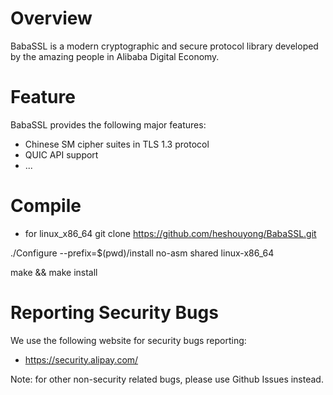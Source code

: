 # Overview

BabaSSL is a modern cryptographic and secure protocol library developed by the amazing people in Alibaba Digital Economy.

# Feature

BabaSSL provides the following major features:
  * Chinese SM cipher suites in TLS 1.3 protocol
  * QUIC API support
  * ...

# Compile
 * for linux_x86_64
git clone https://github.com/heshouyong/BabaSSL.git  

./Configure --prefix=$(pwd)/install no-asm shared linux-x86_64  

make && make install  

# Reporting Security Bugs

We use the following website for security bugs reporting:

  * https://security.alipay.com/

Note: for other non-security related bugs, please use Github Issues instead.

